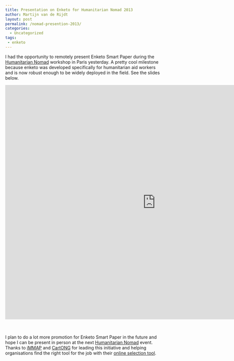 ```yaml
---
title: Presentation on Enketo for Humanitarian Nomad 2013
author: Martijn van de Rijdt
layout: post
permalink: /nomad-presention-2013/
categories:
  - Uncategorized
tags:
 - enketo
---
```


I had the opportunity to remotely present Enketo Smart Paper during the [Humanitarian Nomad](http://humanitarian-nomad.org/) workshop in Paris yesterday. A pretty cool milestone because enketo was developed specifically for humanitarian aid workers and is now robust enough to be widely deployed in the field. See the slides below.
<br/>

<iframe src="https://docs.google.com/presentation/d/1hd5549GmyuqZAhKL5SY3mRqG0TvyfyO39JkqaeD4vD8/embed?start=false&loop=false&delayms=3000" frameborder="0" width="960" height="749" allowfullscreen="true" mozallowfullscreen="true" webkitallowfullscreen="true"></iframe>

<br/><br/>
I plan to do a lot more promotion for Enketo Smart Paper in the future and hope I can be present in person at the next [Humanitarian Nomad](http://humanitarian-nomad.org) event. Thanks to [iMMAP](http://www.immap.org/) and [CartONG](http://cartong.org/) for leading this initiative and helping organisations find the right tool for the job with their [online selection tool](http://humanitarian-nomad.org/online-selection-tool/).